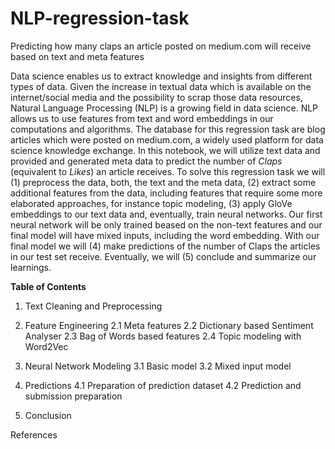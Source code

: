 # NLP-regression-task
Predicting how many claps an article posted on medium.com will receive based on text and meta features

Data science enables us to extract knowledge and insights from  different types of data. Given the increase in textual data which is available on the internet/social media and the possibility to scrap those data resources, Natural Language Processing (NLP) is a growing field in data science. NLP allows us to use features from text and word embeddings in our computations and algorithms.
The database for this regression task are blog articles which were posted on medium.com, a widely used platform for data science knowledge exchange. In this notebook, we will utilize text data and provided and generated meta data to predict the number of *Claps* (equivalent to *Likes*) an article receives. To solve this regression task we will (1) preprocess the data, both, the text and the meta data, (2) extract some additional features from the data, including features that require some more elaborated approaches, for instance topic modeling, (3) apply GloVe embeddings to our text data and, eventually, train neural networks. Our first neural network will be only trained beased on the non-text features and our final model will have mixed inputs, including the word embedding. With our final model we will (4) make predictions of the number of Claps the articles in our test set receive. Eventually, we will (5) conclude and summarize our learnings.


**Table of Contents**

1. Text Cleaning and Preprocessing

2. Feature Engineering
2.1 Meta features
2.2 Dictionary based Sentiment Analyser
2.3 Bag of Words based features
2.4 Topic modeling with Word2Vec

3. Neural Network Modeling
3.1 Basic model
3.2 Mixed input model

4. Predictions
4.1 Preparation of prediction dataset
4.2 Prediction and submission preparation

5. Conclusion

References
